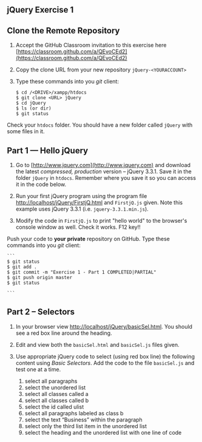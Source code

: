 ## jQuery Exercise 1


## Clone the Remote Repository


1.	Accept the GitHub Classroom invitation to this exercise here [https://classroom.github.com/a/QEvoCEd2](https://classroom.github.com/a/QEvoCEd2)

1.	Copy the clone URL from your new repository ``jQuery-<YOURACCOUNT>``

1.	Type these commands into you *git* client:

	```
	$ cd /<DRIVE>/xampp/htdocs   
	$ git clone <URL> jQuery
	$ cd jQuery
	$ ls (or dir)
	$ git status

	```

Check your ``htdocs`` folder.  You should have a new folder called ``jQuery`` with some files in it.


## Part 1 — Hello jQuery

1.	Go to [http://www.jquery.com](http://www.jquery.com) and download the latest *compressed, production* version – jQuery 3.3.1. Save it in the folder ``jQuery`` in ``htdocs``.  Remember where you save it so you can access it in the code below.
	
	
1.	Run your first jQuery program using the program file [http://localhost/jQuery/FirstjQ.html](http://localhost/jQuery/FirstjQ.html) and ``FirstjQ.js`` given.  Note this example uses jQuery 3.3.1 (i.e. ``jquery-3.3.1.min.js``).


1.	Modify the code in ``FirstjQ.js`` to print "hello world" to the browser's console window as well.  Check it works.  F12 key!!


Push your code to **your private** repository on GitHub.  Type these commands into you *git* client:

	```
	$ git status
	$ git add .
	$ git commit -m "Exercise 1 - Part 1 COMPLETED|PARTIAL"
	$ git push origin master
	$ git status

	```


## Part 2 – Selectors

1.	In your browser view [http://localhost/jQuery/basicSel.html](http://localhost/jQuery/basicSel.html).  You should see a red box line around the heading.

1.	Edit and view both the ``basicSel.html`` and ``basicSel.js`` files given.

1.	Use appropriate jQuery code to select (using red box line) the following content using *Basic Selectors*. Add the code to the file ``basicSel.js`` and test one at a time.

	1.	select all paragraphs
	1.	select the unordered list
	1.	select all classes called a
	1.	select all classes called b
	1.	select the id called ulist
	1.	select all paragraphs labeled as class b
	1.	select the text “Business” within the paragraph
	1.	select only the third list item in the unordered list
	1.	select the heading and the unordered list with one line of code




